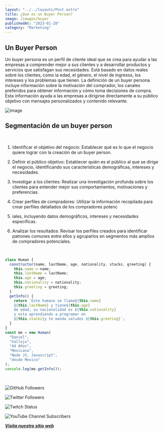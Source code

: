 ```yaml
---
layout: "../../layouts/Post.astro"
title: ¿Que es un Buyer Person?
image: /images/buyer
publishedAt: "2023-01-20"
category: "Marketing"
---
```


## Un Buyer Person

Un buyer persona es un perfil de cliente ideal que se crea para ayudar a las empresas a comprender mejor a sus clientes y a desarrollar productos y servicios que satisfagan sus necesidades. Está basado en datos reales sobre los clientes, como la edad, el género, el nivel de ingresos, los intereses y los problemas que tienen. La definición de un buyer persona incluye información sobre la motivación del comprador, los canales preferidos para obtener información y cómo toma decisiones de compra. Esta información ayuda a las empresas a dirigirse directamente a su público objetivo con mensajes personalizados y contenido relevante.

![image](https://images.pexels.com/photos/2029239/pexels-photo-2029239.jpeg?auto=compress&cs=tinysrgb&w=1260&h=750&dpr=1)

## Segmentación de un buyer person

<br>

1. Identificar el objetivo del negocio: Establecer qué es lo que el negocio quiere lograr con la creación de un buyer person.

2. Definir el público objetivo: Establecer quién es el público al que se dirige el negocio, identificando sus características demográficas, intereses y necesidades.

3. Investigar a los clientes: Realizar una investigación profunda sobre los clientes para entender mejor sus comportamientos, motivaciones y preferencias.

4. Crear perfiles de compradores: Utilizar la información recopilada para crear perfiles detallados de los compradores potenc
5. iales, incluyendo datos demográficos, intereses y necesidades específicas.

6. Analizar los resultados: Revisar los perfiles creados para identificar patrones comunes entre ellos y agruparlos en segmentos más amplios de compradores potenciales.

<br/>

```js
class Human {
  constructor(name, lastName, age, nationality, stacks, greeting) {
    this.name = name;
    this.lastName = lastName;
    this.age = age;
    this.nationality = nationality;
    this.greeting = greeting;
  }
  getInfo() {
    return `Este humano se llama${this.name}
    ${this.lastName} y tiene${this.age}
    de edad, su nacionalidad es ${this.nationality}
    y esta aprendiendo a programar en 
    ${this.stacks}y te manda saludos ${this.greeting}`;
  }
}
const me = new Human(
  "Daniel",
  "Vallejo",
  "44 Años",
  "Mexicana",
  "Node JS, Javascript",
  "desde Mexico"
);
console.log(me.getInfo());
```

<br/>

![GitHub Followers](https://img.shields.io/github/followers/DanyVeneno?style=social)

![Twitter Followers](https://img.shields.io/twitter/follow/venenodigital?style=social)

![Twitch Status](https://img.shields.io/twitch/status/yehiibhii?style=social)

![YouTube Channel Subscribers](https://img.shields.io/youtube/channel/subscribers/UC8UhdMAKJX56O2PY8kzBIlw?style=social)

[**_Visita nuestro sitio web_**](https://juanitovenenoestudio.up.railway.app/)
